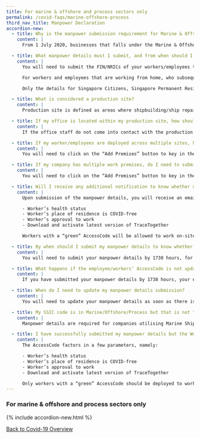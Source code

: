 ```yaml
---
title: For marine & offshore and process sectors only
permalink: /covid-faqs/marine-offshore-process
third_nav_title: Manpower Declaration
accordion-new:
  - title: Why is the manpower submission requirement for Marine & Offshore and Process sectors different?
    content: |
      From 1 July 2020, businesses that falls under the Marine & Offshore and Process sectors will be required to submit details of the employees/workers [here](https://www.gobusiness.gov.sg/exemptions/login){:target="_blank"}. This submission of manpower details is required to facilitate information updates for the AccessCode on the SGWorkPass app, including the approval to work and the requirement for regular swabbing. Failure to do so will cause the employee’s SGWorkPass AccessCode status to reflect as “Red”.

  - title: What manpower details must I submit, and from when should I be submitting?
    content: |
      You will need to submit the FIN/NRICs of your workers/employees that are working on-site, and the maximum number of workers on site at any given time. If your workers are working on-site, you will also need to provide the address of the work premises, and indicate whether the work premises is a production site (e.g. shipyards/ production plant) or non-production site (e.g. other workplaces/ office premise). Please note that workers deployed at production sites will be required to undergo **Rostered Routine Testing (RRT)**.

      For workers and employees that are working from home, who subsequently need to go back to site for specific reasons, you will need to submit their FIN details.

      Only the details for Singapore Citizens, Singapore Permanent Residents, Employment Pass Holders, S Pass Holders and Work Permit Holders are required to be submitted. All other non-MOM work pass holders (e.g long-term visitor pass or ICA work pass) need not be submitted.

  - title: What is considered a production site?
    content: |
      Production site is defined as areas where shipbuilding/ship repair, process maintenance and construction activities are carried out. Examples of production sites includes shipyards, process plants, refineries and fabrication workshops.

  - title: If my office is located within my production site, how should I indicate so in my manpower submission?
    content: |
      If the office staff do not come into contact with the production site workers and are clearly segregated, you can indicate your premises as a non-production site.

  - title: If my worker/employees are deployed across multiple sites, how do I indicate so when submitting my manpower details?
    content: |
      You will need to click on the “Add Premises” button to key in the details of your workers/employees that are deployed across multiple sites.

  - title: If my company has multiple work premises, do I need to submit manpower details for all my workers across all the different work premises?
    content: |
      You will need to click on the “Add Premises” button to key in the details of all your company’s work premises.

  - title: Will I receive any additional notification to know whether my worker/employee is approved to work on-site? How do I know if my submitted manpower is approved to work on-site?
    content: |
      Upon submission of the manpower details, you will receive an email acknowledgement. The AccessCode on SGWorkPass app will determine whether your submitted manpower is allowed to work on site. The AccessCode will factor in a few parameters, namely:

      - Worker’s health status
      - Worker’s place of residence is COVID-free
      - Worker’s approval to work
      - Download and activate latest version of TraceTogether

      Workers with a “green” AccessCode will be allowed to work on-site.

  - title: By when should I submit my manpower details to know whether my worker/employee will be allowed to work on-site?
    content: |
      You will need to submit your manpower details by 1730 hours, for your worker/employees’ AccessCode to be updated by 2359 hours on the following day via the SGWorkPass app.

  - title: What happens if the employee/workers’ AccessCode is not updated?
    content: |
      If you have submitted your manpower details by 1730 hours, your employee/workers’ AccessCode will only be updated by 2359 hours on the following day. If you require assistance, please write to MTI at <covid_gobusiness@mti.gov.sg>.

  - title: When do I need to update my manpower details submission?  
    content: |
      You will need to update your manpower details as soon as there is a change in the specific workers required to work on-site, as this will affect arrangements for your workers’ regular swab tests.  

  - title: My SSIC code is in Marine/Offshore/Process but that is not the nature of my work. Do I still have to submit my manpower details?  
    content: |    
      Manpower details are required for companies utilising Marine Shipyard or Process manpower quota as defined under MOM. These details are required to ensure that your workers’ SG WorkPass app AccessCode reflects their approval to be deployed for work and to facilitate arrangement for regular swab tests.

  - title: I have successfully submitted my manpower details but the Workpass app still comes out as red. Can I proceed to deploy my workers?
    content: |          
      The AccessCode factors in a few parameters, namely:

      -	Worker’s health status
      -	Worker’s place of residence is COVID-free
      -	Worker’s approval to work
      -	Download and activate latest version of TraceTogether

      Only workers with a “green” AccessCode should be deployed to work on-site.
---
```


### For marine & offshore and process sectors only

{% include accordion-new.html %}

[Back to Covid-19 Overview](/covid/)

